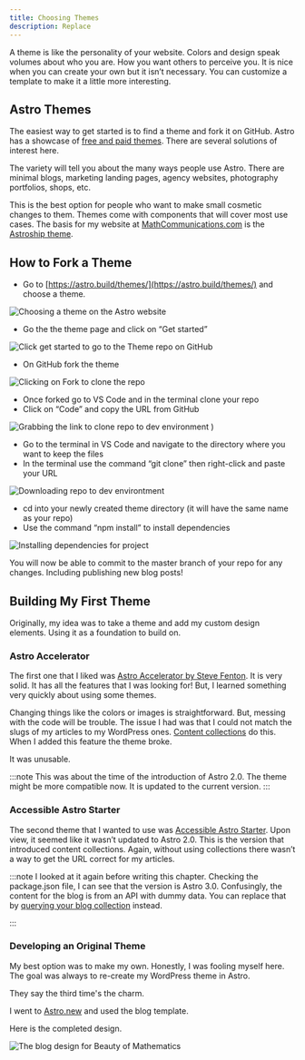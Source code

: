 ```yaml
---
title: Choosing Themes
description: Replace
---
```



A theme is like the personality of your website. Colors and design speak volumes about who you are. How you want others to perceive you. It is nice when you can create your own but it isn’t necessary. You can customize a template to make it a little more interesting.


## Astro Themes

The easiest way to get started is to find a theme and fork it on GitHub. Astro has a showcase of [free and paid themes](https://astro.build/themes/). There are several solutions of interest here.

The variety will tell you about the many ways people use Astro. There are minimal blogs, marketing landing pages, agency websites, photography portfolios, shops, etc. 

This is the best option for people who want to make small cosmetic changes to them. Themes come with components that will cover most use cases. The basis for my website at [MathCommunications.com](https://mathcommunications.com/) is the[ Astroship theme](https://astro.build/themes/details/astroship/).


## How to Fork a Theme



- Go to [https://astro.build/themes/](https://astro.build/themes/) and choose a theme. 

![Choosing a theme on the Astro website](../../../assets/Themes-Astro-one.png)


- Go the the theme page and click on “Get started”


![Click get started to go to the Theme repo on GitHub](../../../assets/Astroship-Astro-two.png)


- On GitHub fork the theme



![Clicking on Fork to clone the repo](../../../assets/Astroship-Fork-three.png)


- Once forked go to VS Code and in the terminal clone your repo
- Click on “Code” and copy the URL from GitHub

![Grabbing the link to clone repo to dev environment](../../../assets/Suzza-Astroship-four.png)
)
- Go to the terminal in VS Code and navigate to the directory where you want to keep the files
- In the terminal use the command “git clone” then right-click and paste your URL



![Downloading repo to dev environtment](../../../assets/VS-Code-Terminal-five.png)


- cd into your newly created theme directory (it will have the same name as your repo)
- Use the command “npm install” to install dependencies




![Installing dependencies for project](../../../assets/NPM-Install-six.png)



You will now be able to commit to the master branch of your repo for any changes. Including publishing new blog posts!


## Building My First Theme

Originally, my idea was to take a theme and add my custom design elements. Using it as a foundation to build on. 


### Astro Accelerator

The first one that I liked was [Astro Accelerator by Steve Fenton](https://astro.stevefenton.co.uk/). It is very solid. It has all the features that I was looking for! But, I learned something very quickly about using some themes.

Changing things like the colors or images is straightforward. But, messing with the code will be trouble. The issue I had was that I could not match the slugs of my articles to my WordPress ones. [Content collections](https://docs.astro.build/en/guides/content-collections/#overview) do this. When I added this feature the theme broke. 

It was unusable.

:::note
This was about the time of the introduction of Astro 2.0. The theme might be more compatible now. It is updated to the current version.
:::




### Accessible Astro Starter

The second theme that I wanted to use was [Accessible Astro Starter](https://astro.build/themes/details/accessible-astro-starter/). Upon view, it seemed like it wasn’t updated to Astro 2.0. This is the version that introduced content collections. Again, without using collections there wasn’t a way to get the URL correct for my articles.

:::note
I looked at it again before writing this chapter. Checking the package.json file, I can see that the version is Astro 3.0. Confusingly, the content for the blog is from an API with dummy data. You can replace that by [querying your blog collection](https://docs.astro.build/en/guides/content-collections/#:~:text=Querying%20Collections,-Section%20titled%20Querying&text=Astro%20provides%20two%20functions%20to,the%20collection%20as%20an%20argument.) instead. 

:::

### Developing an Original Theme

My best option was to make my own. Honestly, I was fooling myself here. The goal was always to re-create my WordPress theme in Astro. 

They say the third time's the charm.

I went to [Astro.new](https://astro.new/) and used the blog template. 

Here is the completed design. 


![The blog design for Beauty of Mathematics](../../../assets/Blog-Beauty-of-Mathematics.png)